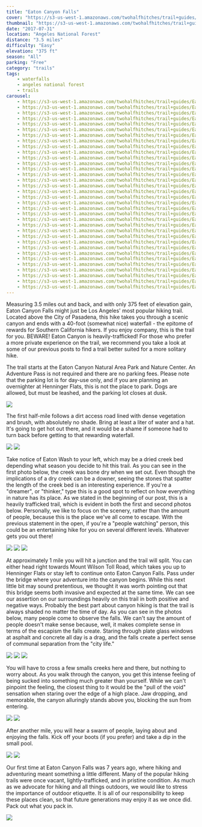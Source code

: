 ```yaml
---
title: "Eaton Canyon Falls"
cover: "https://s3-us-west-1.amazonaws.com/twohalfhitches/trail+guides/Eaton+Canyon/_J8A1969.jpg"
thumbnail: "https://s3-us-west-1.amazonaws.com/twohalfhitches/trail+guides/Eaton+Canyon/_J8A1969-thumbnail.jpg"
date: "2017-07-31"
location: "Angeles National Forest"
distance: "3.5 miles"
difficulty: "Easy"
elevation: "375 ft"
season: "All"
parking: "Free"
category: "trails"
tags:
    - waterfalls
    - angeles national forest
    - trails
carousel:
    - https://s3-us-west-1.amazonaws.com/twohalfhitches/trail+guides/Eaton+Canyon/_J8A1927.jpg
    - https://s3-us-west-1.amazonaws.com/twohalfhitches/trail+guides/Eaton+Canyon/_J8A1928.jpg
    - https://s3-us-west-1.amazonaws.com/twohalfhitches/trail+guides/Eaton+Canyon/_J8A1932.jpg
    - https://s3-us-west-1.amazonaws.com/twohalfhitches/trail+guides/Eaton+Canyon/_J8A1935.jpg
    - https://s3-us-west-1.amazonaws.com/twohalfhitches/trail+guides/Eaton+Canyon/_J8A1937.jpg
    - https://s3-us-west-1.amazonaws.com/twohalfhitches/trail+guides/Eaton+Canyon/_J8A1939.jpg
    - https://s3-us-west-1.amazonaws.com/twohalfhitches/trail+guides/Eaton+Canyon/_J8A1942.jpg
    - https://s3-us-west-1.amazonaws.com/twohalfhitches/trail+guides/Eaton+Canyon/_J8A1943.jpg
    - https://s3-us-west-1.amazonaws.com/twohalfhitches/trail+guides/Eaton+Canyon/_J8A1952.jpg
    - https://s3-us-west-1.amazonaws.com/twohalfhitches/trail+guides/Eaton+Canyon/_J8A1959.jpg
    - https://s3-us-west-1.amazonaws.com/twohalfhitches/trail+guides/Eaton+Canyon/_J8A1963.jpg
    - https://s3-us-west-1.amazonaws.com/twohalfhitches/trail+guides/Eaton+Canyon/_J8A1965.jpg
    - https://s3-us-west-1.amazonaws.com/twohalfhitches/trail+guides/Eaton+Canyon/_J8A1977.jpg
    - https://s3-us-west-1.amazonaws.com/twohalfhitches/trail+guides/Eaton+Canyon/_J8A1978.jpg
    - https://s3-us-west-1.amazonaws.com/twohalfhitches/trail+guides/Eaton+Canyon/_J8A1979.jpg
    - https://s3-us-west-1.amazonaws.com/twohalfhitches/trail+guides/Eaton+Canyon/_J8A1981.jpg
    - https://s3-us-west-1.amazonaws.com/twohalfhitches/trail+guides/Eaton+Canyon/_J8A1983.jpg
    - https://s3-us-west-1.amazonaws.com/twohalfhitches/trail+guides/Eaton+Canyon/_J8A1986.jpg
    - https://s3-us-west-1.amazonaws.com/twohalfhitches/trail+guides/Eaton+Canyon/_J8A1988.jpg
    - https://s3-us-west-1.amazonaws.com/twohalfhitches/trail+guides/Eaton+Canyon/_J8A1993.jpg
    - https://s3-us-west-1.amazonaws.com/twohalfhitches/trail+guides/Eaton+Canyon/_J8A2004.jpg
    - https://s3-us-west-1.amazonaws.com/twohalfhitches/trail+guides/Eaton+Canyon/_J8A2005.jpg
    - https://s3-us-west-1.amazonaws.com/twohalfhitches/trail+guides/Eaton+Canyon/_J8A2008.jpg
    - https://s3-us-west-1.amazonaws.com/twohalfhitches/trail+guides/Eaton+Canyon/_J8A2012.jpg
    - https://s3-us-west-1.amazonaws.com/twohalfhitches/trail+guides/Eaton+Canyon/_J8A2013.jpg
    - https://s3-us-west-1.amazonaws.com/twohalfhitches/trail+guides/Eaton+Canyon/_J8A2016.jpg
    - https://s3-us-west-1.amazonaws.com/twohalfhitches/trail+guides/Eaton+Canyon/_J8A2023.jpg
    - https://s3-us-west-1.amazonaws.com/twohalfhitches/trail+guides/Eaton+Canyon/_J8A2031.jpg
    - https://s3-us-west-1.amazonaws.com/twohalfhitches/trail+guides/Eaton+Canyon/_J8A2034.jpg
    - https://s3-us-west-1.amazonaws.com/twohalfhitches/trail+guides/Eaton+Canyon/_J8A2035.jpg
    - https://s3-us-west-1.amazonaws.com/twohalfhitches/trail+guides/Eaton+Canyon/_J8A2037.jpg
    - https://s3-us-west-1.amazonaws.com/twohalfhitches/trail+guides/Eaton+Canyon/_J8A2041.jpg
    - https://s3-us-west-1.amazonaws.com/twohalfhitches/trail+guides/Eaton+Canyon/_J8A2047.jpg
    - https://s3-us-west-1.amazonaws.com/twohalfhitches/trail+guides/Eaton+Canyon/_J8A2052.jpg
---
```


Measuring 3.5 miles out and back, and with only 375 feet of elevation gain, Eaton Canyon Falls might just be Los Angeles' most popular hiking trail. Located above the City of Pasadena, this hike takes you through a scenic canyon and ends with a 40-foot (somewhat nice) waterfall - the epitome of rewards for Southern California hikers. If you enjoy company, this is the trail for you. BEWARE! Eaton Canyon is heavily-trafficked! For those who prefer a more private experience on the trail, we recommend you take a look at some of our previous posts to find a trail better suited for a more solitary hike.

The trail starts at the Eaton Canyon Natural Area Park and Nature Center. An Adventure Pass is not required and there are no parking fees. Please note that the parking lot is for day-use only, and if you are planning an overnighter at Henninger Flats, this is not the place to park. Dogs are allowed, but must be leashed, and the parking lot closes at dusk.

![](https://s3-us-west-1.amazonaws.com/twohalfhitches/trail+guides/Eaton+Canyon/_J8A1925.jpg)

The first half-mile follows a dirt access road lined with dense vegetation and brush, with absolutely no shade. Bring at least a liter of water and a hat. It's going to get hot out there, and it would be a shame if someone had to turn back before getting to that rewarding waterfall.

![](https://s3-us-west-1.amazonaws.com/twohalfhitches/trail+guides/Eaton+Canyon/_J8A1944.jpg)
![](https://s3-us-west-1.amazonaws.com/twohalfhitches/trail+guides/Eaton+Canyon/_J8A1933.jpg)

Take notice of Eaton Wash to your left, which may be a dried creek bed depending what season you decide to hit this trail. As you can see in the first photo below, the creek was bone dry when we set out. Even though the implications of a dry creek can be a downer, seeing the stones that spatter the length of the creek bed is an interesting experience. If you're a "dreamer", or "thinker," type this is a good spot to reflect on how everything in nature has its place. As we stated in the beginning of our post, this is a heavily trafficked trail, which is evident in both the first and second photos below. Personally, we like to focus on the scenery, rather than the amount of people, because this is the place we've all come to escape. With the previous statement in the open, if you're a "people watching" person, this could be an entertaining hike for you on several different levels. Whatever gets you out there!

![](https://s3-us-west-1.amazonaws.com/twohalfhitches/trail+guides/Eaton+Canyon/_J8A1934.jpg)
![](https://s3-us-west-1.amazonaws.com/twohalfhitches/trail+guides/Eaton+Canyon/_J8A1945.jpg)
![](https://s3-us-west-1.amazonaws.com/twohalfhitches/trail+guides/Eaton+Canyon/_J8A1948.jpg)

At approximately 1 mile you will hit a junction and the trail will split. You can either head right towards Mount Wilson Toll Road, which takes you up to Henninger Flats or stay left to continue onto Eaton Canyon Falls. Pass under the bridge where your adventure into the canyon begins. While this next little bit may sound pretentious, we thought it was worth pointing out that this bridge seems both invasive and expected at the same time. We can see our assertion on our surroundings heavily on this trail in both positive and negative ways. Probably the best part about canyon hiking is that the trail is always shaded no matter the time of day. As you can see in the photos below, many people come to observe the falls. We can't say the amount of people doesn't make sense because, well, it makes complete sense in terms of the escapism the falls create. Staring through plate glass windows at asphalt and concrete all day is a drag, and the falls create a perfect sense of communal separation from the "city life."

![](https://s3-us-west-1.amazonaws.com/twohalfhitches/trail+guides/Eaton+Canyon/_J8A1955.jpg)
![](https://s3-us-west-1.amazonaws.com/twohalfhitches/trail+guides/Eaton+Canyon/_J8A1974.jpg)
![](https://s3-us-west-1.amazonaws.com/twohalfhitches/trail+guides/Eaton+Canyon/_J8A1980.jpg)

You will have to cross a few smalls creeks here and there, but nothing to worry about. As you walk through the canyon, you get this intense feeling of being sucked into something much greater than yourself. While we can't pinpoint the feeling, the closest thing to it would be the "pull of the void" sensation when staring over the edge of a high place. Jaw dropping, and memorable, the canyon alluringly stands above you, blocking the sun from entering.

![](https://s3-us-west-1.amazonaws.com/twohalfhitches/trail+guides/Eaton+Canyon/_J8A1985.jpg)
![](https://s3-us-west-1.amazonaws.com/twohalfhitches/trail+guides/Eaton+Canyon/_J8A1990.jpg)

After another mile, you will hear a swarm of people, laying about and enjoying the falls. Kick off your boots (if you prefer) and take a dip in the small pool.

![](https://s3-us-west-1.amazonaws.com/twohalfhitches/trail+guides/Eaton+Canyon/_J8A2003.jpg)
![](https://s3-us-west-1.amazonaws.com/twohalfhitches/trail+guides/Eaton+Canyon/_J8A2015.jpg)

Our first time at Eaton Canyon Falls was 7 years ago, where hiking and adventuring meant something a little different. Many of the popular hiking trails were once vacant, lightly-trafficked, and in pristine condition. As much as we advocate for hiking and all things outdoors, we would like to stress the importance of outdoor etiquette. It is all of our responsibility to keep these places clean, so that future generations may enjoy it as we once did. Pack out what you pack in.

![](https://s3-us-west-1.amazonaws.com/twohalfhitches/trail+guides/Eaton+Canyon/_J8A1997.jpg)
